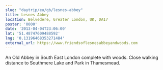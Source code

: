 ```yaml
---
slug: "daytrip/eu/gb/lesnes-abbey"
title: Lesnes Abbey
location: Belvedere, Greater London, UK, DA17
poster: '0000'
date: '2013-04-04T23:06:00'
lat: '51.48747609488592'
lng: '0.13196468353271484'
external_url: https://www.friendsoflesnesabbeyandwoods.com
---
```


An Old Abbey in South East London complete with woods. Close walking distance to Southmere Lake and Park in Thamesmead.
